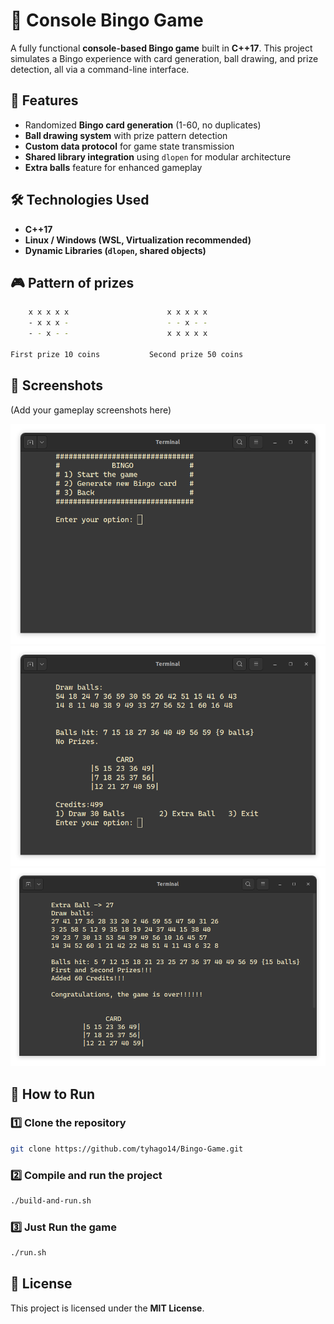 # 🎱 Console Bingo Game  

A fully functional **console-based Bingo game** built in **C++17**. This project simulates a Bingo experience with card generation, ball drawing, and prize detection, all via a command-line interface.  

## 📌 Features  
- Randomized **Bingo card generation** (1-60, no duplicates)  
- **Ball drawing system** with prize pattern detection  
- **Custom data protocol** for game state transmission  
- **Shared library integration** using `dlopen` for modular architecture  
- **Extra balls** feature for enhanced gameplay  

## 🛠️ Technologies Used  
- **C++17**  
- **Linux / Windows (WSL, Virtualization recommended)**  
- **Dynamic Libraries (`dlopen`, shared objects)**  

## 🎮 Pattern of prizes
```sh
    x x x x x                      x x x x x
    - x x x -                      - - x - -
    - - x - -                      x x x x x

First prize 10 coins           Second prize 50 coins
```  
## 📸 Screenshots  
(Add your gameplay screenshots here)  

![Screenshot 1](preview/1.png)  
![Screenshot 2](preview/2.png)  
![Screenshot 3](preview/3.png)  

## 🚀 How to Run  

### 1️⃣ Clone the repository  
```sh
git clone https://github.com/tyhago14/Bingo-Game.git
```  

### 2️⃣ Compile and run the project  
```sh
./build-and-run.sh
```  

### 3️⃣ Just Run the game  
```sh
./run.sh
```  

## 📜 License  
This project is licensed under the **MIT License**.  
